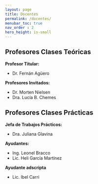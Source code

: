 ```yaml
---
layout: page
title: Docentes
permalink: /docentes/
menubar_toc: true
nav_order : 2
hero_height: is-small
---
```


## Profesores Clases Teóricas

**Profesor Titular:** 
* Dr. Fernán Agüero

**Profesores Invitados:**
* Dr. Morten Nielsen
* Dra. Lucía B. Chemes

## Profesores Clases Prácticas

**Jefa de Trabajos Prácticos:** 
* Dra. Juliana Glavina

**Ayudantes:**
* Ing. Leonel Bracco
* Lic. Heli García Martínez

**Ayudante adscripta**
* Lic. Ibel Carri

